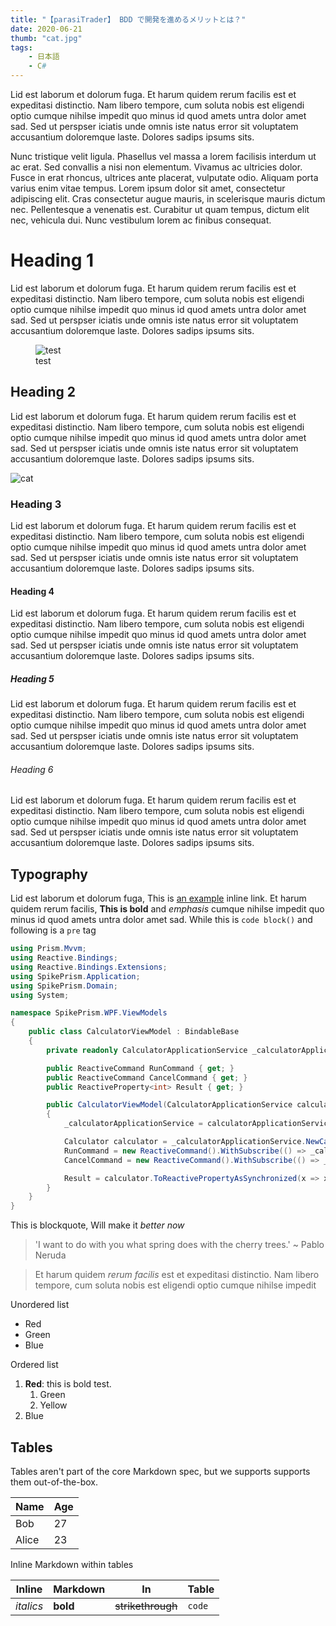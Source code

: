 ```yaml
---
title: "【parasiTrader】 BDD で開発を進めるメリットとは？"
date: 2020-06-21
thumb: "cat.jpg"
tags: 
    - 日本語
    - C#
---
```


Lid est laborum et dolorum fuga. Et harum quidem rerum facilis est et expeditasi distinctio. Nam libero tempore, cum soluta nobis est eligendi optio cumque nihilse impedit quo minus id quod amets untra dolor amet sad. Sed ut perspser iciatis unde omnis iste natus error sit voluptatem accusantium doloremque laste. Dolores sadips ipsums sits.

Nunc tristique velit ligula. Phasellus vel massa a lorem facilisis interdum ut ac erat. Sed convallis a nisi non elementum. Vivamus ac ultricies dolor. Fusce in erat rhoncus, ultrices ante placerat, vulputate odio. Aliquam porta varius enim vitae tempus. Lorem ipsum dolor sit amet, consectetur adipiscing elit. Cras consectetur augue mauris, in scelerisque mauris dictum nec. Pellentesque a venenatis est. Curabitur ut quam tempus, dictum elit nec, vehicula dui. Nunc vestibulum lorem ac finibus consequat.

# Heading 1

Lid est laborum et dolorum fuga. Et harum quidem rerum facilis est et expeditasi distinctio. Nam libero tempore, cum soluta nobis est eligendi optio cumque nihilse impedit quo minus id quod amets untra dolor amet sad. Sed ut perspser iciatis unde omnis iste natus error sit voluptatem accusantium doloremque laste. Dolores sadips ipsums sits.

<figure>
	<img src="/assets/img/test.jpg" alt="test">
	<figcaption>test</figcaption>
</figure>

## Heading 2

Lid est laborum et dolorum fuga. Et harum quidem rerum facilis est et expeditasi distinctio. Nam libero tempore, cum soluta nobis est eligendi optio cumque nihilse impedit quo minus id quod amets untra dolor amet sad. Sed ut perspser iciatis unde omnis iste natus error sit voluptatem accusantium doloremque laste. Dolores sadips ipsums sits.

<img src="/assets/img/cat.jpg" alt="cat">

### Heading 3

Lid est laborum et dolorum fuga. Et harum quidem rerum facilis est et expeditasi distinctio. Nam libero tempore, cum soluta nobis est eligendi optio cumque nihilse impedit quo minus id quod amets untra dolor amet sad. Sed ut perspser iciatis unde omnis iste natus error sit voluptatem accusantium doloremque laste. Dolores sadips ipsums sits.

#### Heading 4

Lid est laborum et dolorum fuga. Et harum quidem rerum facilis est et expeditasi distinctio. Nam libero tempore, cum soluta nobis est eligendi optio cumque nihilse impedit quo minus id quod amets untra dolor amet sad. Sed ut perspser iciatis unde omnis iste natus error sit voluptatem accusantium doloremque laste. Dolores sadips ipsums sits.

##### Heading 5

Lid est laborum et dolorum fuga. Et harum quidem rerum facilis est et expeditasi distinctio. Nam libero tempore, cum soluta nobis est eligendi optio cumque nihilse impedit quo minus id quod amets untra dolor amet sad. Sed ut perspser iciatis unde omnis iste natus error sit voluptatem accusantium doloremque laste. Dolores sadips ipsums sits.

###### Heading 6

Lid est laborum et dolorum fuga. Et harum quidem rerum facilis est et expeditasi distinctio. Nam libero tempore, cum soluta nobis est eligendi optio cumque nihilse impedit quo minus id quod amets untra dolor amet sad. Sed ut perspser iciatis unde omnis iste natus error sit voluptatem accusantium doloremque laste. Dolores sadips ipsums sits.

## Typography

Lid est laborum et dolorum fuga, This is [an example](http://example.com/ "Title") inline link. Et harum quidem rerum facilis, **This is bold** and *emphasis* cumque nihilse impedit quo minus id quod amets untra dolor amet sad. While this is `code block()` and following is a `pre` tag


```csharp
using Prism.Mvvm;
using Reactive.Bindings;
using Reactive.Bindings.Extensions;
using SpikePrism.Application;
using SpikePrism.Domain;
using System;

namespace SpikePrism.WPF.ViewModels
{
    public class CalculatorViewModel : BindableBase
    {
        private readonly CalculatorApplicationService _calculatorApplicationService;

        public ReactiveCommand RunCommand { get; }
        public ReactiveCommand CancelCommand { get; }
        public ReactiveProperty<int> Result { get; }

        public CalculatorViewModel(CalculatorApplicationService calculatorApplicationService)
        {
            _calculatorApplicationService = calculatorApplicationService;

            Calculator calculator = _calculatorApplicationService.NewCalculator();
            RunCommand = new ReactiveCommand().WithSubscribe(() => _calculatorApplicationService.Run(calculator));
            CancelCommand = new ReactiveCommand().WithSubscribe(() => _calculatorApplicationService.Cancel(calculator));

            Result = calculator.ToReactivePropertyAsSynchronized(x => x.Result);
        }
    }
}
```

This is blockquote, Will make it *better now*

> 'I want to do with you what spring does with the cherry trees.' ~ Pablo Neruda

> Et harum quidem *rerum facilis* est et expeditasi distinctio. Nam libero tempore, cum soluta nobis est eligendi optio cumque nihilse impedit

Unordered list

*   Red
*   Green
*   Blue

Ordered list

1. **Red**: this is bold test.
    1. Green
    1. Yellow
1.  Blue

## Tables

Tables aren't part of the core Markdown spec, but we supports supports them out-of-the-box.

| Name 	| Age 	|
| ----- | ----- |
| Bob	| 27	|
| Alice | 23	|

Inline Markdown within tables

| Inline     | Markdown  | In                | Table      |
| ---------- | --------- | ----------------- | ---------- |
| *italics*  | **bold**  | ~~strikethrough~~ | `code`     |